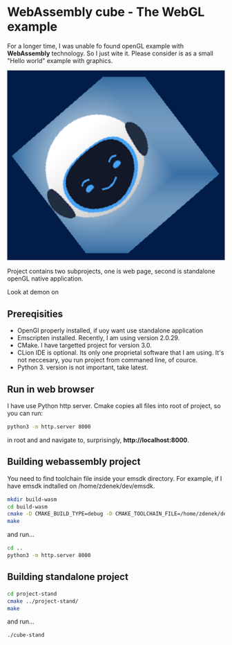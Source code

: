 WebAssembly cube - The WebGL example
====================================

For a longer time, I was unable fo found openGL example with **WebAssembly** technology. So I just wite it.
Please consider is as a small "Hello world" example with graphics.

![Cube example](cube_md.png)

Project contains two subprojects, one is web page, second is standalone openGL native application.

Look at demon on 

Prereqisities
-------------

- OpenGl properly installed, if uoy want use standalone application
- Emscripten installed. Recently, I am using version 2.0.29.
- CMake. I have targetted project for version 3.0.
- CLion IDE is optional. Its only one proprietal software that I am using. It's not neccesary, you run project from commaned line, of cource.
- Python 3. version is not important, take latest.

Run in web browser
------------------

I have use Python http server. Cmake copies all files into root of project, so you can run:

```bash
python3 -m http.server 8000
```

in root and and navigate to, surprisingly, **http://localhost:8000**.

Building webassembly project
----------------------------

You need to find toolchain file inside your emsdk directory. For example, if I have emsdk indtalled on /home/zdenek/dev/emsdk.
```bash
mkdir build-wasm
cd build-wasm
cmake -D CMAKE_BUILD_TYPE=debug -D CMAKE_TOOLCHAIN_FILE=/home/zdenek/dev/emsdk/upstream/emscripten/cmake/Modules/Platform/Emscripten.cmake ../project-wasm/
make
```

and run...

```bash
cd ..
python3 -m http.server 8000
```

Building standalone project
---------------------------

```bash
cd project-stand
cmake ../project-stand/
make
```

and run...

```bash
./cube-stand
```